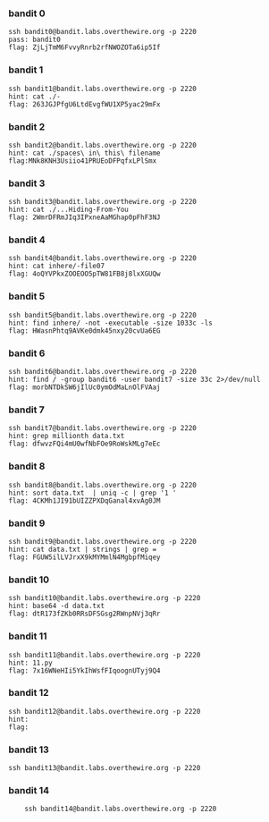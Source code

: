 ### bandit 0
	ssh bandit0@bandit.labs.overthewire.org -p 2220
 	pass: bandit0
	flag: ZjLjTmM6FvvyRnrb2rfNWOZOTa6ip5If

### bandit 1
	ssh bandit1@bandit.labs.overthewire.org -p 2220
	hint: cat ./-
	flag: 263JGJPfgU6LtdEvgfWU1XP5yac29mFx

### bandit 2
	ssh bandit2@bandit.labs.overthewire.org -p 2220
	hint: cat ./spaces\ in\ this\ filename
	flag:MNk8KNH3Usiio41PRUEoDFPqfxLPlSmx

### bandit 3
	ssh bandit3@bandit.labs.overthewire.org -p 2220
	hint: cat ./...Hiding-From-You
	flag: 2WmrDFRmJIq3IPxneAaMGhap0pFhF3NJ

### bandit 4
	ssh bandit4@bandit.labs.overthewire.org -p 2220
	hint: cat inhere/-file07
	flag: 4oQYVPkxZOOEOO5pTW81FB8j8lxXGUQw

### bandit 5
	ssh bandit5@bandit.labs.overthewire.org -p 2220
	hint: find inhere/ -not -executable -size 1033c -ls
	flag: HWasnPhtq9AVKe0dmk45nxy20cvUa6EG

### bandit 6
	ssh bandit6@bandit.labs.overthewire.org -p 2220
	hint: find / -group bandit6 -user bandit7 -size 33c 2>/dev/null
	flag: morbNTDkSW6jIlUc0ymOdMaLnOlFVAaj

### bandit 7
	ssh bandit7@bandit.labs.overthewire.org -p 2220
	hint: grep millionth data.txt
	flag: dfwvzFQi4mU0wfNbFOe9RoWskMLg7eEc

### bandit 8
	ssh bandit8@bandit.labs.overthewire.org -p 2220
	hint: sort data.txt  | uniq -c | grep '1 '
	flag: 4CKMh1JI91bUIZZPXDqGanal4xvAg0JM

### bandit 9
	ssh bandit9@bandit.labs.overthewire.org -p 2220
	hint: cat data.txt | strings | grep =
	flag: FGUW5ilLVJrxX9kMYMmlN4MgbpfMiqey

### bandit 10
	ssh bandit10@bandit.labs.overthewire.org -p 2220
	hint: base64 -d data.txt
	flag: dtR173fZKb0RRsDFSGsg2RWnpNVj3qRr

### bandit 11
	ssh bandit11@bandit.labs.overthewire.org -p 2220
	hint: 11.py
	flag: 7x16WNeHIi5YkIhWsfFIqoognUTyj9Q4

### bandit 12
	ssh bandit12@bandit.labs.overthewire.org -p 2220
	hint:
	flag:

### bandit 13
	ssh bandit13@bandit.labs.overthewire.org -p 2220


### bandit 14
        ssh bandit14@bandit.labs.overthewire.org -p 2220
